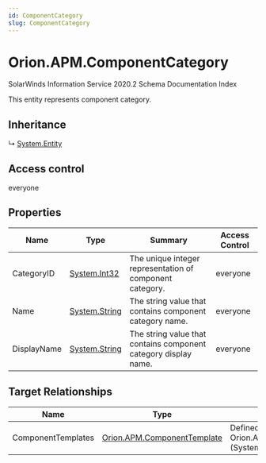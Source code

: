 ```yaml
---
id: ComponentCategory
slug: ComponentCategory
---
```


# Orion.APM.ComponentCategory

SolarWinds Information Service 2020.2 Schema Documentation Index

This entity represents component category.

## Inheritance

↳ [System.Entity](./../System/Entity)

## Access control

everyone

## Properties

| Name | Type | Summary | Access Control |
| ------ | ------ | ------ | ------ |
| CategoryID | [System.Int32](https://docs.microsoft.com/en-us/dotnet/api/system.int32) | The unique integer representation of component category. | everyone |
| Name | [System.String](https://docs.microsoft.com/en-us/dotnet/api/system.string) | The string value that contains component category name. | everyone |
| DisplayName | [System.String](https://docs.microsoft.com/en-us/dotnet/api/system.string) | The string value that contains component category display name. | everyone |

## Target Relationships

| Name | Type | Notes |
| ------ | ------ | ------ |
| ComponentTemplates | [Orion.APM.ComponentTemplate](./../Orion.APM/ComponentTemplate) | Defined by relationship Orion.APM.ComponentTemplateReferencesCategory (System.Reference) |

